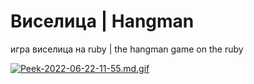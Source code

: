 Виселица | Hangman
======
игра виселица на ruby       |       the hangman game on the ruby

[![Peek-2022-06-22-11-55.md.gif](https://s8.gifyu.com/images/Peek-2022-06-22-11-55.md.gif)](https://gifyu.com/image/SHfUl)
